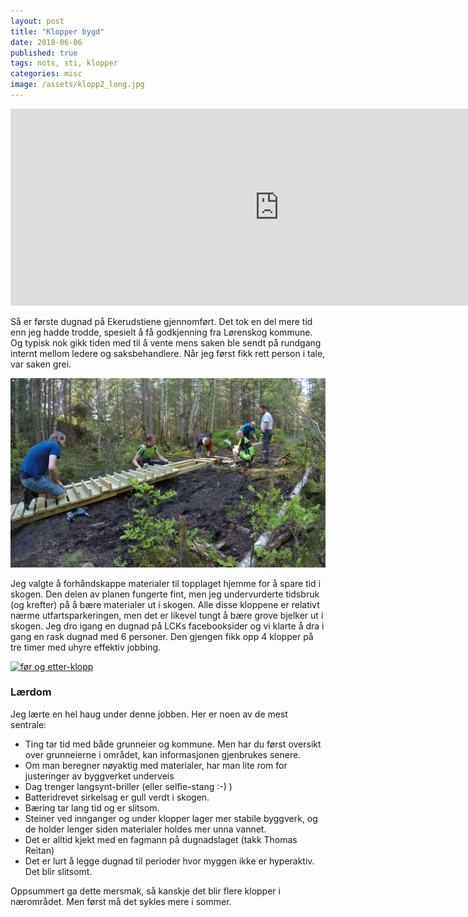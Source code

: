 ```yaml
---
layout: post
title: "Klopper bygd"
date: 2018-06-06
published: true
tags: nots, sti, klopper
categories: misc
image: /assets/klopp2_long.jpg
---
```


<iframe width="860" height="315" src="https://www.youtube.com/embed/Kf6Fc6WIiq4" frameborder="0" allow="autoplay; encrypted-media" allowfullscreen></iframe>

Så er første dugnad på Ekerudstiene gjennomført. Det tok en del mere tid enn jeg hadde trodde, spesielt å få godkjenning fra Lørenskog kommune. Og typisk nok gikk tiden med til å vente mens saken ble sendt på rundgang internt mellom ledere og saksbehandlere. Når jeg først fikk rett person i tale, var saken grei. 

<a href="/assets/klopp2.jpg" data-lightbox="sti-1" data-title="Dugnadsgjeng i full sving">
  <img src="/assets/klopp2.jpg" title="Dugnadsgjeng i full sving">
</a>

Jeg valgte å forhåndskappe materialer til topplaget hjemme for å spare tid i skogen. Den delen av planen fungerte fint, men jeg undervurderte tidsbruk (og krefter) på å bære materialer ut i skogen. Alle disse kloppene er relativt nærme utfartsparkeringen, men det er likevel tungt å bære grove bjelker ut i skogen. Jeg dro igang en dugnad på LCKs facebooksider og vi klarte å dra i gang en rask dugnad med 6 personer. Den gjengen fikk opp 4 klopper på tre timer med uhyre effektiv jobbing. 

<a href="/assets/bilde1.jpg" data-lightbox="sti-1" data-title="Før og etter-klopp">
  <img src="/assets/bilde1.jpg" title="før og etter-klopp">
</a>

### Lærdom

Jeg lærte en hel haug under denne jobben. Her er noen av de mest sentrale:

* Ting tar tid med både grunneier og kommune. Men har du først oversikt over grunneierne i området, kan informasjonen gjenbrukes senere. 
* Om man beregner nøyaktig med materialer, har man lite rom for justeringer av byggverket underveis
* Dag trenger langsynt-briller (eller selfie-stang :-) )
* Batteridrevet sirkelsag er gull verdt i skogen. 
* Bæring tar lang tid og er slitsom. 
* Steiner ved innganger og under klopper lager mer stabile byggverk, og de holder lenger siden materialer holdes mer unna vannet. 
* Det er alltid kjekt med en fagmann på dugnadslaget (takk Thomas Reitan)
* Det er lurt å legge dugnad til perioder hvor myggen ikke er hyperaktiv. Det blir slitsomt. 

Oppsummert ga dette mersmak, så kanskje det blir flere klopper i nærområdet. Men først må det sykles mere i sommer. 

